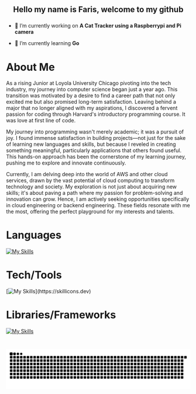 <h2 align="center">Hello my name is Faris, welcome to my github</h2>

###



- 🔭 I’m currently working on **A Cat Tracker using a Raspberrypi and Pi camera**

- 🌱 I’m currently learning **Go**

# About Me
As a rising Junior at Loyola University Chicago pivoting into the tech industry, my journey into computer science began just a year ago. This transition was motivated by a desire to find a career path that not only excited me but also promised long-term satisfaction. Leaving behind a major that no longer aligned with my aspirations, I discovered a fervent passion for coding through Harvard's introductory programming course. It was love at first line of code.

My journey into programming wasn't merely academic; it was a pursuit of joy. I found immense satisfaction in building projects—not just for the sake of learning new languages and skills, but because I reveled in creating something meaningful, particularly applications that others found useful. This hands-on approach has been the cornerstone of my learning journey, pushing me to explore and innovate continuously.

Currently, I am delving deep into the world of AWS and other cloud services, drawn by the vast potential of cloud computing to transform technology and society. My exploration is not just about acquiring new skills; it's about paving a path where my passion for problem-solving and innovation can grow. Hence, I am actively seeking opportunities specifically in cloud engineering or backend engineering. These fields resonate with me the most, offering the perfect playground for my interests and talents.


# Languages 
[![My Skills](https://skillicons.dev/icons?i=py,java,cs,go,js,ts)](https://skillicons.dev)


# Tech/Tools
[![My Skills](https://skillicons.dev/icons?i=aws,docker,terraform,mysql,gcp,git,)](https://skillicons.dev)

# Libraries/Frameworks
[![My Skills](https://skillicons.dev/icons?i=react,dotnet,express,nodejs,tensorflow,opencv,sklearn)](https://skillicons.dev)


###

<br clear="both">

<img src="https://raw.githubusercontent.com/fsiddiqi03/fsiddiqi03/output/snake.svg" alt="Snake animation" />

###
